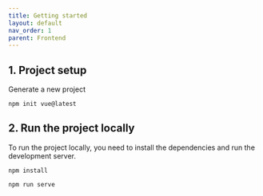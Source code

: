 ```yaml
---
title: Getting started
layout: default
nav_order: 1
parent: Frontend
---
```


## 1. Project setup
Generate a new project

`npm init vue@latest`

## 2. Run the project locally
To run the project locally, you need to install the dependencies and run the development server.

`npm install`

`npm run serve`
